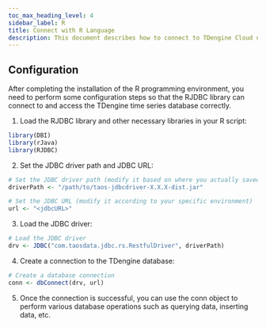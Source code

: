 ```yaml
---
toc_max_heading_level: 4
sidebar_label: R
title: Connect with R Language
description: This document describes how to connect to TDengine Cloud using the R client library.
---
```


## Configuration

After completing the installation of the R programming environment, you need to perform some configuration steps so that the RJDBC library can connect to and access the TDengine time series database correctly.

1. Load the RJDBC library and other necessary libraries in your R script:

```r
library(DBI)
library(rJava)
library(RJDBC)
```

2. Set the JDBC driver path and JDBC URL:

```r
# Set the JDBC driver path (modify it based on where you actually saved it)
driverPath <- "/path/to/taos-jdbcdriver-X.X.X-dist.jar"

# Set the JDBC URL (modify it according to your specific environment)
url <- "<jdbcURL>"
```

3. Load the JDBC driver:

```r
# Load the JDBC driver
drv <- JDBC("com.taosdata.jdbc.rs.RestfulDriver", driverPath)
```

4. Create a connection to the TDengine database:

```r
# Create a database connection
conn <- dbConnect(drv, url)
```

5. Once the connection is successful, you can use the conn object to perform various database operations such as querying data, inserting data, etc.
